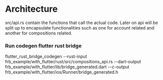 # Architecture

src/api.rs contain the functions that call the actual code. Later on
api will be split up to encapsulate functionalities such as one for
account related and another for compositions related.

### Run codegen flutter rust bridge

flutter_rust_bridge_codegen --rust-input frb_example/with_flutter/rust/src/compositions_api.rs --dart-output frb_example/with_flutter/lib/bridge_generated.dart --c-output frb_example/with_flutter/ios/Runner/bridge_generated.h

